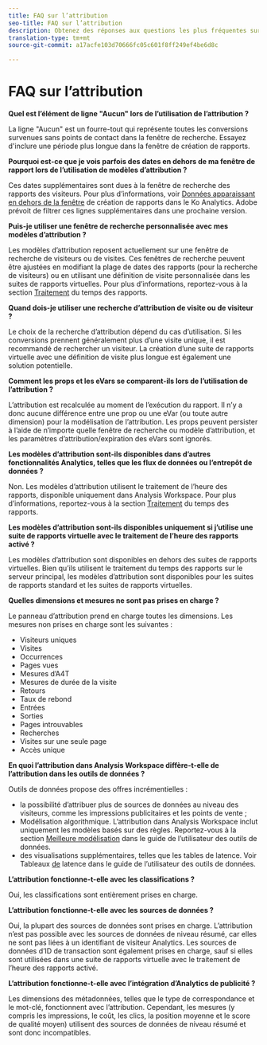 ```yaml
---
title: FAQ sur l’attribution
seo-title: FAQ sur l’attribution
description: Obtenez des réponses aux questions les plus fréquentes sur l’attribution.
translation-type: tm+mt
source-git-commit: a17acfe103d70666fc05c601f8ff249ef4be6d8c

---
```



# FAQ sur l’attribution

**Quel est l’élément de ligne "Aucun" lors de l’utilisation de l’attribution ?**

La ligne "Aucun" est un fourre-tout qui représente toutes les conversions survenues sans points de contact dans la fenêtre de recherche. Essayez d'inclure une période plus longue dans la fenêtre de création de rapports.

**Pourquoi est-ce que je vois parfois des dates en dehors de ma fenêtre de rapport lors de l’utilisation de modèles d’attribution ?**

Ces dates supplémentaires sont dues à la fenêtre de recherche des rapports des visiteurs. Pour plus d’informations, voir [Données apparaissant en dehors de la fenêtre](https://helpx.adobe.com/analytics/kb/data-appearing-outside-reporting-window.html) de création de rapports dans le Ko Analytics. Adobe prévoit de filtrer ces lignes supplémentaires dans une prochaine version.

**Puis-je utiliser une fenêtre de recherche personnalisée avec mes modèles d’attribution ?**

Les modèles d’attribution reposent actuellement sur une fenêtre de recherche de visiteurs ou de visites. Ces fenêtres de recherche peuvent être ajustées en modifiant la plage de dates des rapports (pour la recherche de visiteurs) ou en utilisant une définition de visite personnalisée dans les suites de rapports virtuelles. Pour plus d’informations, reportez-vous à la section [Traitement](../../../../components/vrs/vrs-report-time-processing.md) du temps des rapports.

**Quand dois-je utiliser une recherche d’attribution de visite ou de visiteur ?**

Le choix de la recherche d’attribution dépend du cas d’utilisation. Si les conversions prennent généralement plus d’une visite unique, il est recommandé de rechercher un visiteur. La création d’une suite de rapports virtuelle avec une définition de visite plus longue est également une solution potentielle.

**Comment les props et les eVars se comparent-ils lors de l’utilisation de l’attribution ?**

L’attribution est recalculée au moment de l’exécution du rapport. Il n’y a donc aucune différence entre une prop ou une eVar (ou toute autre dimension) pour la modélisation de l’attribution. Les props peuvent persister à l’aide de n’importe quelle fenêtre de recherche ou modèle d’attribution, et les paramètres d’attribution/expiration des eVars sont ignorés.

**Les modèles d’attribution sont-ils disponibles dans d’autres fonctionnalités Analytics, telles que les flux de données ou l’entrepôt de données ?**

Non. Les modèles d’attribution utilisent le traitement de l’heure des rapports, disponible uniquement dans Analysis Workspace. Pour plus d’informations, reportez-vous à la section [Traitement](../../../../components/vrs/vrs-report-time-processing.md) du temps des rapports.

**Les modèles d’attribution sont-ils disponibles uniquement si j’utilise une suite de rapports virtuelle avec le traitement de l’heure des rapports activé ?**

Les modèles d’attribution sont disponibles en dehors des suites de rapports virtuelles. Bien qu’ils utilisent le traitement du temps des rapports sur le serveur principal, les modèles d’attribution sont disponibles pour les suites de rapports standard et les suites de rapports virtuelles.

**Quelles dimensions et mesures ne sont pas prises en charge ?**

Le panneau d’attribution prend en charge toutes les dimensions. Les mesures non prises en charge sont les suivantes :

* Visiteurs uniques
* Visites
* Occurrences
* Pages vues
* Mesures d’A4T
* Mesures de durée de la visite
* Retours
* Taux de rebond
* Entrées
* Sorties
* Pages introuvables
* Recherches
* Visites sur une seule page
* Accès unique

**En quoi l’attribution dans Analysis Workspace diffère-t-elle de l’attribution dans les outils de données ?**

Outils de données propose des offres incrémentielles :

* la possibilité d’attribuer plus de sources de données au niveau des visiteurs, comme les impressions publicitaires et les points de vente ;
* Modélisation algorithmique. L’attribution dans Analysis Workspace inclut uniquement les modèles basés sur des règles. Reportez-vous à la section [Meilleure modélisation](https://marketing.adobe.com/resources/help/en_US/insight/client/c_attrib_algorithmic.html) dans le guide de l’utilisateur des outils de données.
* des visualisations supplémentaires, telles que les tables de latence. Voir Tableaux [de](https://marketing.adobe.com/resources/help/en_US/insight/client/c_lat_tbls.html) latence dans le guide de l’utilisateur des outils de données.

**L’attribution fonctionne-t-elle avec les classifications ?**

Oui, les classifications sont entièrement prises en charge.

**L’attribution fonctionne-t-elle avec les sources de données ?**

Oui, la plupart des sources de données sont prises en charge. L’attribution n’est pas possible avec les sources de données de niveau résumé, car elles ne sont pas liées à un identifiant de visiteur Analytics. Les sources de données d’ID de transaction sont également prises en charge, sauf si elles sont utilisées dans une suite de rapports virtuelle avec le traitement de l’heure des rapports activé.

**L’attribution fonctionne-t-elle avec l’intégration d’Analytics de publicité ?**

Les dimensions des métadonnées, telles que le type de correspondance et le mot-clé, fonctionnent avec l’attribution. Cependant, les mesures (y compris les impressions, le coût, les clics, la position moyenne et le score de qualité moyen) utilisent des sources de données de niveau résumé et sont donc incompatibles.

